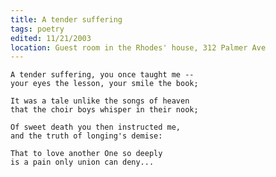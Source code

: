 ```yaml
---
title: A tender suffering
tags: poetry
edited: 11/21/2003
location: Guest room in the Rhodes' house, 312 Palmer Ave
---
```


    A tender suffering, you once taught me --
    your eyes the lesson, your smile the book;

    It was a tale unlike the songs of heaven
    that the choir boys whisper in their nook;

    Of sweet death you then instructed me,
    and the truth of longing's demise:

    That to love another One so deeply
    is a pain only union can deny...


